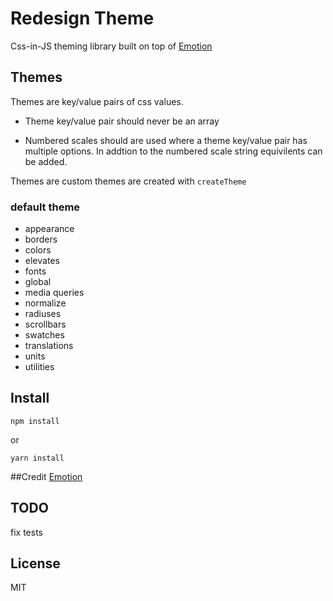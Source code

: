 # Redesign Theme

Css-in-JS theming library built on top of [Emotion](https://emotion.sh/)

## Themes

Themes are key/value pairs of css values.

- Theme key/value pair should never be an array

- Numbered scales should are used where a theme key/value pair has multiple options. In addtion to the numbered scale string equivilents can be added.

Themes are custom themes are created with `createTheme`

### default theme

- appearance
- borders
- colors
- elevates
- fonts
- global
- media queries
- normalize
- radiuses
- scrollbars
- swatches
- translations
- units
- utilities

## Install

`npm install`

or

`yarn install`

##Credit
[Emotion](https://emotion.sh/)

## TODO

fix tests

## License

MIT
